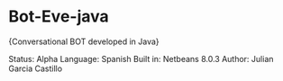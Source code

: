 # Bot-Eve-java
{Conversational BOT developed in Java}

Status: Alpha
Language: Spanish
Built in: Netbeans 8.0.3
Author: Julian Garcia Castillo
